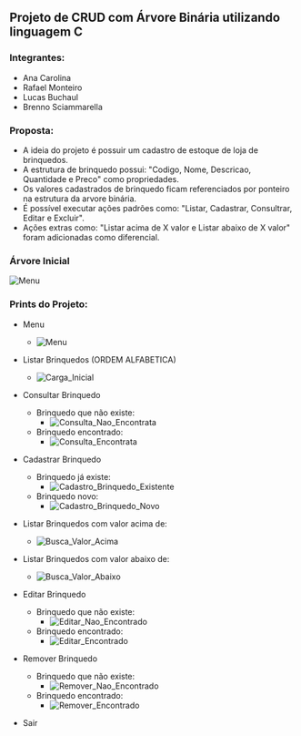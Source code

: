 ## Projeto de CRUD com Árvore Binária utilizando linguagem C

### Integrantes:
- Ana Carolina
- Rafael Monteiro
- Lucas Buchaul
- Brenno Sciammarella

### Proposta:
- A ideia do projeto é possuir um cadastro de estoque de loja de brinquedos.
- A estrutura de brinquedo possui: "Codigo, Nome, Descricao, Quantidade e Preco" como propriedades.
- Os valores cadastrados de brinquedo ficam referenciados por ponteiro na estrutura da arvore binária.
- É possível executar ações padrões como: "Listar, Cadastrar, Consultrar, Editar e Excluir".
- Ações extras como: "Listar acima de X valor e Listar abaixo de X valor" foram adicionadas como diferencial.

### Árvore Inicial
![Menu](./assets/ArvoreInicial.png)

### Prints do Projeto:

- Menu
  - ![Menu](./assets/Menu.png)

- Listar Brinquedos (ORDEM ALFABETICA)
  - ![Carga_Inicial](./assets/Cadastro_Inicial.png)

- Consultar Brinquedo
  - Brinquedo que não existe:
    - ![Consulta_Nao_Encontrata](./assets/ConsultaNaoEncontrada.png)
  - Brinquedo encontrado:
    - ![Consulta_Encontrata](./assets/ConsultaEncontrada.png)

- Cadastrar Brinquedo
  - Brinquedo já existe:
    - ![Cadastro_Brinquedo_Existente](./assets/CadastroBrinquedoExistente.png)
  - Brinquedo novo:
    - ![Cadastro_Brinquedo_Novo](./assets/CadastroBrinquedoNovo.png)

- Listar Brinquedos com valor acima de:
  - ![Busca_Valor_Acima](./assets/BuscaValorAcima.png)

- Listar Brinquedos com valor abaixo de:
  - ![Busca_Valor_Abaixo](./assets/BuscaValorAbaixo.png)

- Editar Brinquedo
  - Brinquedo que não existe:
    - ![Editar_Nao_Encontrado](./assets/EditarNaoEncontrado.png)
  - Brinquedo encontrado:
    - ![Editar_Encontrado](./assets/EditarEncontrado.png)

- Remover Brinquedo
  - Brinquedo que não existe:
    - ![Remover_Nao_Encontrado](./assets/RemoverNaoEncontrado.png)
  - Brinquedo encontrado:
    - ![Remover_Encontrado](./assets/RemoverEncontrado.png)
- Sair
